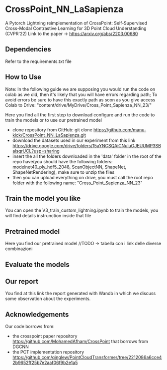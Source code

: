 # CrossPoint_NN_LaSapienza
A Pytorch Lightning reimplementation of CrossPoint: Self-Supervised Cross-Modal Contrastive Learning for 3D Point Cloud Understanding (CVPR'22)
Link to the paper -> https://arxiv.org/abs/2203.00680

## Dependencies
Refer to the requirements.txt file


## How to Use
Note: In the following guide we are supposing you would run the code on colab as we did, then it's likely that you will have errors regarding path;
To avoid errors be sure to have this exactly path as soon as you give access Colab to Drive: "content/drive/MyDrive/Cross_Point_Sapienza_NN_23/"

Here you find all the first step to download configure and run the code to train the models or to use our pretrained model

- clone repository from GitHub: git clone https://github.com/manu-kick/CrossPoint_NN_LaSapienza.git
- download the datasets used in our experiment from this link https://drive.google.com/drive/folders/15aYNCSQAiCNuluOJEUUMP3SBalsqrUCL?usp=sharing
- insert the all the folders downloaded in the 'data' folder in the root of the repo have(you should have the following folders: modelnet40_ply_hdf5_2048, ScanObjectNN, ShapeNet, ShapeNetRendering), make sure to unzip the files
- then you can upload everything on drive, you must call the root repo folder with the following name: "Cross_Point_Sapienza_NN_23"


## Train the model you like
You can open the V3_train_custom_lightning.ipynb to train the models, you will find details instrunction inside that file


## Pretrained model
Here you find our pretrained model
//TODO -> tabella con i link delle diverse combinazioni

## Evaluate the models

## Our report
You find at this link the report generated with Wandb in which we discuss some observation about the experiments.

## Acknowledgements
Our code borrows from:
- the crosspoint paper repository https://github.com/MohamedAfham/CrossPoint that borrows from DGCNN
- the PCT implementation repository https://github.com/qinglew/PointCloudTransformer/tree/2212086a6cce42b9652ff25b7e2aaf06f9b2e1a5